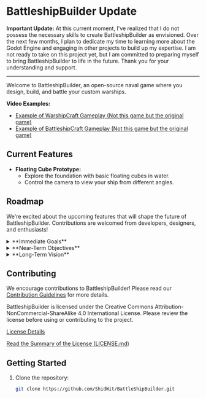 # BattleshipBuilder Update

**Important Update:** At this current moment, I've realized that I do not possess the necessary skills to create BattleshipBuilder as envisioned. Over the next few months, I plan to dedicate my time to learning more about the Godot Engine and engaging in other projects to build up my expertise. I am not ready to take on this project yet, but I am committed to preparing myself to bring BattleshipBuilder to life in the future. Thank you for your understanding and support.

---

Welcome to BattleshipBuilder, an open-source naval game where you design, build, and battle your custom warships.

**Video Examples:**
- [Example of WarshipCraft Gameplay (Not this game but the original game)](https://www.youtube.com/watch?v=RAr3sP6g138)
- [Example of BattleshipCraft Gameplay (Not this game but the original game)](https://www.youtube.com/watch?v=NuSnM1jPTEU)

## Current Features
- **Floating Cube Prototype:**
  - Explore the foundation with basic floating cubes in water.
  - Control the camera to view your ship from different angles.

## Roadmap

We're excited about the upcoming features that will shape the future of BattleshipBuilder. Contributions are welcomed from developers, designers, and enthusiasts!

<details>
<summary>**Immediate Goals**</summary>

- **Water Shader:**
  - Create a simple water shader with ripple effects.

- **Sky Shader:**
  - Create or import a simple sky shader. Good for Day, Night, Sunrise/Sunset. That can be set and will stay.

- **Ship Editor:**
  - Develop an intuitive ship editor for players to design and customize their warships.
  - Implement the ability to add, rotate, and connect ship components.

- **Money and Shop System:**
  - Introduce an in-game currency system.
  - Create a shop where players can purchase ship components and upgrades.
</details>

<details>
<summary>**Near-Term Objectives**</summary>

- **AI Opponents:**
  - Implement artificial intelligence for enemy ships.
  - Design varied behaviors for AI opponents in battles.

- **Levels and Missions:**
  - Introduce a level system with progressively challenging missions.
  - Define objectives such as escort missions, naval battles, and exploration tasks.
</details>

<details>
<summary>**Long-Term Vision**</summary>

- **Multiplayer Support:**
  - Plan and implement multiplayer functionality for engaging player vs. player battles.
  - Allow players to showcase their ship designs in a shared environment.

- **Advanced Ship Systems:**
  - Expand ship components to include a variety of weapons, engines, and defensive systems.
  - Implement a power management system for more strategic ship designs.
</details>

## Contributing

We encourage contributions to BattleshipBuilder! Please read our [Contribution Guidelines](https://github.com/ShidWit/BattleShipBuilder/blob/main/CONTRIBUTING.md) for more details.

BattleshipBuilder is licensed under the Creative Commons Attribution-NonCommercial-ShareAlike 4.0 International License. Please review the license before using or contributing to the project.

[License Details](https://creativecommons.org/licenses/by-nc-sa/4.0/legalcode)

[Read the Summary of the License (LICENSE.md)](https://github.com/ShidWit/BattleShipBuilder/blob/main/LICENSE.md)

## Getting Started

1. Clone the repository:
   ```bash
   git clone https://github.com/ShidWit/BattleShipBuilder.git
